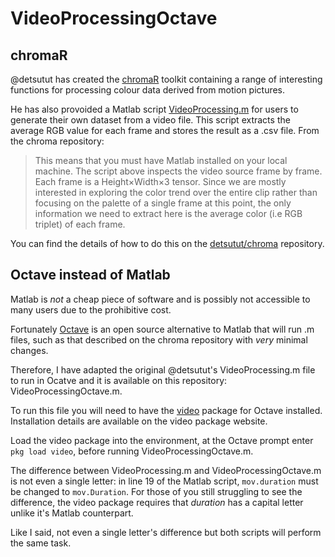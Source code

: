 # VideoProcessingOctave

## chromaR
@detsutut has created the [chromaR](https://github.com/detsutut/chroma) toolkit containing a range of interesting functions for processing colour data derived from motion pictures. 

He has also provoided a Matlab script [VideoProcessing.m](https://github.com/detsutut/chroma/blob/master/videoProcessing.m) for users to generate their own dataset from a video file. This script extracts the average RGB value for each frame and stores the result as a .csv file. From the chroma repository:

> This means that you must have Matlab installed on your local machine. The script above inspects the video source frame by frame. Each frame is a Height×Width×3 tensor. Since we are mostly interested in exploring the color trend over the entire clip rather than focusing on the palette of a single frame at this point, the only information we need to extract here is the average color (i.e RGB triplet) of each frame.

You can find the details of how to do this on the [detsutut/chroma](https://github.com/detsutut/chroma) repository.

## Octave instead of Matlab
Matlab is *not* a cheap piece of software and is possibly not accessible to many users due to the prohibitive cost.

Fortunately [Octave](https://www.gnu.org/software/octave/index) is an open source alternative to Matlab that will run .m files, such as that described on the chroma repository with *very* minimal changes.

Therefore, I have adapted the original @detsutut's VideoProcessing.m file to run in Ocatve and it is available on this repository: VideoProcessingOctave.m.

To run this file you will need to have the [video](https://wiki.octave.org/Video_package) package for Octave installed. Installation details are available on the video package website. 

Load the video package into the environment, at the Octave prompt enter `pkg load video`, before running VideoProcessingOctave.m.

The difference between VideoProcessing.m and VideoProcessingOctave.m is not even a single letter: in line 19 of the Matlab script, `mov.duration` must be changed to `mov.Duration`. For those of you still struggling to see the difference, the video package requires that *duration* has a capital letter unlike it's Matlab counterpart. 

Like I said, not even a single letter's difference but both scripts will perform the same task.
